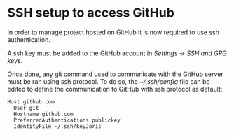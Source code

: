# SSH setup to access GitHub

In order to manage project hosted on GitHub it is now required to use ssh authentication.

A ssh key must be added to the GitHub account in *Settings -> SSH and GPG keys*. 

Once done, any git command used to communicate with the GitHub server must be ran using ssh protocol.
To do so, the *~/.ssh/config* file can be edited to define the communication to GitHub with ssh protocol as default:

```
Host github.com
  User git
  Hostname github.com
  PreferredAuthentications publickey
  IdentityFile ~/.ssh/keyJoris
```